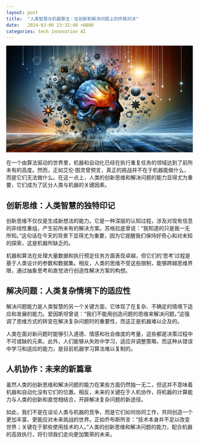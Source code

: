 ```yaml
---
layout: post
title:  "人类智慧与机器算法：在创新和解决问题上的终极对决"
date:   2024-03-06 23:32:40 +0800
categories: tech innovation AI
---
```


![人类智慧与机器算法：在创新和解决问题上的终极对决](https://raw.githubusercontent.com/jamiesun/images/master/default/V2flJA.png)

在一个由算法驱动的世界里，机器和自动化已经在执行重复任务的领域达到了前所未有的高度。然而，正如艾伦·图灵曾预言，真正的挑战并不在于机器能做什么，而是它们无法做什么。在这一点上，人类的创新思维和解决问题的能力显得尤为重要，它们成为了区分人类与机器的关键因素。

## 创新思维：人类智慧的独特印记

创新思维不仅仅是生成新想法的能力。它是一种深层的认知过程，涉及对现有信息的非线性重组，产生前所未有的解决方案。苏格拉底曾说：“我知道的只是我一无所知。”这句话在今天的背景下显得尤为重要，因为它提醒我们保持好奇心和对未知的探索，这是机器所缺乏的。

机器和算法在处理大量数据和执行预定任务方面表现卓越，但它们的‘思考’过程是基于人类设计的参数和数据集。相反，人类的思维不受这些限制，能够跨越思维界限，通过抽象思考和直觉进行创造性解决方案的构想。

## 解决问题：人类复杂情境下的适应性

解决问题能力是人类智慧的另一个关键方面，它体现了在复杂、不确定的情境下适应和发展的能力。爱因斯坦曾说：“我们不能用创造问题的思维来解决问题。”这强调了思维方式的转变在解决复杂问题时的重要性，而这正是机器难以企及的。

人类在面对新问题时能够引入道德、情感和社会维度的考量，这些都是决策过程中不可或缺的元素。此外，人们能够从失败中学习，适应并调整策略，而这种从错误中学习和适应的能力，是目前机器学习算法难以复制的。

## 人机协作：未来的新篇章

虽然人类的创新思维和解决问题的能力在某些方面仍然独一无二，但这并不意味着机器和自动化没有它们的位置。相反，未来的关键在于人机协作，将机器的计算能力与人类的创新和直觉相结合，开辟解决复杂问题的新途径。

如此，我们不是在谈论人类与机器的竞争，而是它们如何协同工作，共同创造一个更加丰富、更能应对未来挑战的世界。正如乔布斯所言：“技术本身并不足以改变世界；关键在于那些使用技术的人。”人类的创新思维和解决问题的能力，配合机器的高效执行，将引领我们走向更加繁荣的未来。

